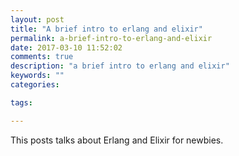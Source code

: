 ```yaml
---
layout: post
title: "A brief intro to erlang and elixir"
permalink: a-brief-intro-to-erlang-and-elixir
date: 2017-03-10 11:52:02
comments: true
description: "a brief intro to erlang and elixir"
keywords: ""
categories:

tags:

---
```


This posts talks about Erlang and Elixir for newbies.

